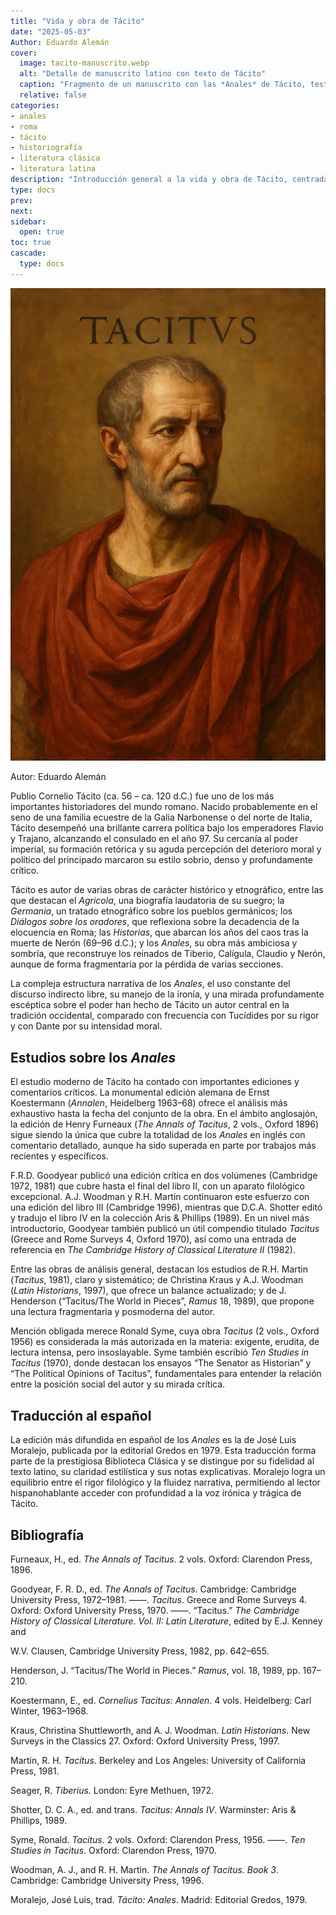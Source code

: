 ```yaml
---
title: "Vida y obra de Tácito"
date: "2025-05-03"
Author: Eduardo Alemán
cover:
  image: tacito-manuscrito.webp
  alt: "Detalle de manuscrito latino con texto de Tácito"
  caption: "Fragmento de un manuscrito con las *Anales* de Tácito, testimonio de su compleja transmisión textual."
  relative: false
categories:
- anales
- roma
- tácito
- historiografía
- literatura clásica
- literatura latina
description: "Introducción general a la vida y obra de Tácito, centrada en los Anales y acompañada de una bibliografía crítica con ediciones y estudios fundamentales en inglés, alemán y español."
type: docs
prev: 
next: 
sidebar:
  open: true
toc: true
cascade:
  type: docs
---
```


![Busto de Tácito con toga roja.](/content/img/Tacito.webp "Tácito, el mas grande los historiadores romanos.")

Autor: Eduardo Alemán

Publio Cornelio Tácito (ca. 56 – ca. 120 d.C.) fue uno de los más importantes historiadores del mundo romano. Nacido probablemente en el seno de una familia ecuestre de la Galia Narbonense o del norte de Italia, Tácito desempeñó una brillante carrera política bajo los emperadores Flavio y Trajano, alcanzando el consulado en el año 97. Su cercanía al poder imperial, su formación retórica y su aguda percepción del deterioro moral y político del principado marcaron su estilo sobrio, denso y profundamente crítico.

Tácito es autor de varias obras de carácter histórico y etnográfico, entre las que destacan el *Agricola*, una biografía laudatoria de su suegro; la *Germania*, un tratado etnográfico sobre los pueblos germánicos; los *Diálogos sobre los oradores*, que reflexiona sobre la decadencia de la elocuencia en Roma; las *Historias*, que abarcan los años del caos tras la muerte de Nerón (69–96 d.C.); y los *Anales*, su obra más ambiciosa y sombría, que reconstruye los reinados de Tiberio, Calígula, Claudio y Nerón, aunque de forma fragmentaria por la pérdida de varias secciones.

La compleja estructura narrativa de los *Anales*, el uso constante del discurso indirecto libre, su manejo de la ironía, y una mirada profundamente escéptica sobre el poder han hecho de Tácito un autor central en la tradición occidental, comparado con frecuencia con Tucídides por su rigor y con Dante por su intensidad moral.

## Estudios sobre los *Anales*

El estudio moderno de Tácito ha contado con importantes ediciones y comentarios críticos. La monumental edición alemana de Ernst Koestermann (*Annalen*, Heidelberg 1963–68) ofrece el análisis más exhaustivo hasta la fecha del conjunto de la obra. En el ámbito anglosajón, la edición de Henry Furneaux (*The Annals of Tacitus*, 2 vols., Oxford 1896) sigue siendo la única que cubre la totalidad de los *Anales* en inglés con comentario detallado, aunque ha sido superada en parte por trabajos más recientes y específicos.

F.R.D. Goodyear publicó una edición crítica en dos volúmenes (Cambridge 1972, 1981) que cubre hasta el final del libro II, con un aparato filológico excepcional. A.J. Woodman y R.H. Martin continuaron este esfuerzo con una edición del libro III (Cambridge 1996), mientras que D.C.A. Shotter editó y tradujo el libro IV en la colección Aris & Phillips (1989). En un nivel más introductorio, Goodyear también publicó un útil compendio titulado *Tacitus* (Greece and Rome Surveys 4, Oxford 1970), así como una entrada de referencia en *The Cambridge History of Classical Literature II* (1982).

Entre las obras de análisis general, destacan los estudios de R.H. Martin (*Tacitus*, 1981), claro y sistemático; de Christina Kraus y A.J. Woodman (*Latin Historians*, 1997), que ofrece un balance actualizado; y de J. Henderson (“Tacitus/The World in Pieces”, *Ramus* 18, 1989), que propone una lectura fragmentaria y posmoderna del autor.

Mención obligada merece Ronald Syme, cuya obra *Tacitus* (2 vols., Oxford 1956) es considerada la más autorizada en la materia: exigente, erudita, de lectura intensa, pero insoslayable. Syme también escribió *Ten Studies in Tacitus* (1970), donde destacan los ensayos “The Senator as Historian” y “The Political Opinions of Tacitus”, fundamentales para entender la relación entre la posición social del autor y su mirada crítica.

## Traducción al español

La edición más difundida en español de los *Anales* es la de José Luis Moralejo, publicada por la editorial Gredos en 1979. Esta traducción forma parte de la prestigiosa Biblioteca Clásica y se distingue por su fidelidad al texto latino, su claridad estilística y sus notas explicativas. Moralejo logra un equilibrio entre el rigor filológico y la fluidez narrativa, permitiendo al lector hispanohablante acceder con profundidad a la voz irónica y trágica de Tácito.

## Bibliografía

Furneaux, H., ed. *The Annals of Tacitus*. 2 vols. Oxford: Clarendon Press, 1896.

Goodyear, F. R. D., ed. *The Annals of Tacitus*. Cambridge: Cambridge University Press, 1972–1981.
——. *Tacitus*. Greece and Rome Surveys 4. Oxford: Oxford University Press, 1970.
——. “Tacitus.” *The Cambridge History of Classical Literature. Vol. II: Latin Literature*, edited by E.J. Kenney and 

W.V. Clausen, Cambridge University Press, 1982, pp. 642–655.

Henderson, J. “Tacitus/The World in Pieces.” *Ramus*, vol. 18, 1989, pp. 167–210.

Koestermann, E., ed. *Cornelius Tacitus: Annalen*. 4 vols. Heidelberg: Carl Winter, 1963–1968.

Kraus, Christina Shuttleworth, and A. J. Woodman. *Latin Historians*. New Surveys in the Classics 27. Oxford: Oxford University Press, 1997.

Martin, R. H. *Tacitus*. Berkeley and Los Angeles: University of California Press, 1981.

Seager, R. *Tiberius*. London: Eyre Methuen, 1972.

Shotter, D. C. A., ed. and trans. *Tacitus: Annals IV*. Warminster: Aris & Phillips, 1989.

Syme, Ronald. *Tacitus*. 2 vols. Oxford: Clarendon Press, 1956.
——. *Ten Studies in Tacitus*. Oxford: Clarendon Press, 1970.

Woodman, A. J., and R. H. Martin. *The Annals of Tacitus. Book 3*. Cambridge: Cambridge University Press, 1996.

Moralejo, José Luis, trad. *Tácito: Anales*. Madrid: Editorial Gredos, 1979.

